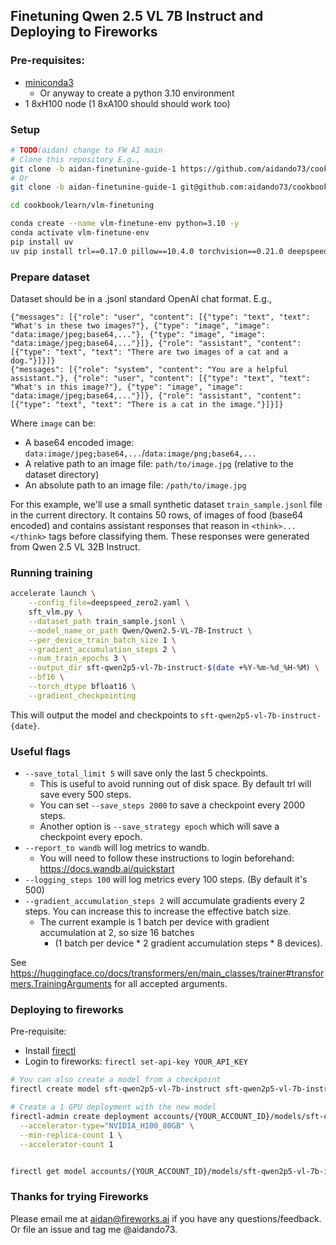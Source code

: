 ## Finetuning Qwen 2.5 VL 7B Instruct and Deploying to Fireworks

### Pre-requisites:
- [miniconda3](https://www.anaconda.com/docs/getting-started/miniconda/install)
  - Or anyway to create a python 3.10 environment
- 1 8xH100 node (1 8xA100 should should work too)

### Setup

```bash
# TODO(aidan) change to FW AI main
# Clone this repository E.g.,
git clone -b aidan-finetunine-guide-1 https://github.com/aidando73/cookbook.git
# Or
git clone -b aidan-finetunine-guide-1 git@github.com:aidando73/cookbook.git

cd cookbook/learn/vlm-finetuning

conda create --name vlm-finetune-env python=3.10 -y
conda activate vlm-finetune-env
pip install uv
uv pip install trl==0.17.0 pillow==10.4.0 torchvision==0.21.0 deepspeed==0.16.8
```

### Prepare dataset

Dataset should be in a .jsonl standard OpenAI chat format. E.g.,

```jsonl
{"messages": [{"role": "user", "content": [{"type": "text", "text": "What's in these two images?"}, {"type": "image", "image": "data:image/jpeg;base64,..."}, {"type": "image", "image": "data:image/jpeg;base64,..."}]}, {"role": "assistant", "content": [{"type": "text", "text": "There are two images of a cat and a dog."}]}]}
{"messages": [{"role": "system", "content": "You are a helpful assistant."}, {"role": "user", "content": [{"type": "text", "text": "What's in this image?"}, {"type": "image", "image": "data:image/jpeg;base64,..."}]}, {"role": "assistant", "content": [{"type": "text", "text": "There is a cat in the image."}]}]}
```

Where `image` can be:
- A base64 encoded image: `data:image/jpeg;base64,...`/`data:image/png;base64,...`
- A relative path to an image file: `path/to/image.jpg` (relative to the dataset directory)
- An absolute path to an image file: `/path/to/image.jpg`

For this example, we'll use a small synthetic dataset `train_sample.jsonl` file in the current directory. It contains 50 rows, of images of food (base64 encoded) and contains assistant responses that reason in `<think>...</think>` tags before classifying them. These responses were generated from Qwen 2.5 VL 32B Instruct.

### Running training
```bash
accelerate launch \
    --config_file=deepspeed_zero2.yaml \
    sft_vlm.py \
    --dataset_path train_sample.jsonl \
    --model_name_or_path Qwen/Qwen2.5-VL-7B-Instruct \
    --per_device_train_batch_size 1 \
    --gradient_accumulation_steps 2 \
    --num_train_epochs 3 \
    --output_dir sft-qwen2p5-vl-7b-instruct-$(date +%Y-%m-%d_%H-%M) \
    --bf16 \
    --torch_dtype bfloat16 \
    --gradient_checkpointing
```

This will output the model and checkpoints to `sft-qwen2p5-vl-7b-instruct-{date}`.

### Useful flags
- `--save_total_limit 5` will save only the last 5 checkpoints.
  - This is useful to avoid running out of disk space. By default trl will save every 500 steps.
  - You can set `--save_steps 2000` to save a checkpoint every 2000 steps.
  - Another option is `--save_strategy epoch` which will save a checkpoint every epoch.
- `--report_to wandb` will log metrics to wandb.
  - You will need to follow these instructions to login beforehand: https://docs.wandb.ai/quickstart
- `--logging_steps 100` will log metrics every 100 steps. (By default it's 500)
- `--gradient_accumulation_steps 2` will accumulate gradients every 2 steps. You can increase this to increase the effective batch size.
  - The current example is 1 batch per device with gradient accumulation at 2, so size 16 batches
    - (1 batch per device * 2 gradient accumulation steps * 8 devices).

See https://huggingface.co/docs/transformers/en/main_classes/trainer#transformers.TrainingArguments for all accepted arguments.

### Deploying to fireworks

Pre-requisite:
- Install [firectl](https://docs.fireworks.ai/tools-sdks/firectl/firectl)
- Login to fireworks: `firectl set-api-key YOUR_API_KEY`

```bash
# You can also create a model from a checkpoint
firectl create model sft-qwen2p5-vl-7b-instruct sft-qwen2p5-vl-7b-instruct-{REPLACE_WITH_CHECKPOINT_DATETIME}/checkpoint-500 --use-hf-apply-chat-template

# Create a 1 GPU deployment with the new model
firectl-admin create deployment accounts/{YOUR_ACCOUNT_ID}/models/sft-qwen2p5-vl-7b-instruct \
  --accelerator-type="NVIDIA_H100_80GB" \
  --min-replica-count 1 \
  --accelerator-count 1


firectl get model accounts/{YOUR_ACCOUNT_ID}/models/sft-qwen2p5-vl-7b-instruct
```

### Thanks for trying Fireworks

Please email me at aidan@fireworks.ai if you have any questions/feedback. Or file an issue and tag me @aidando73.
